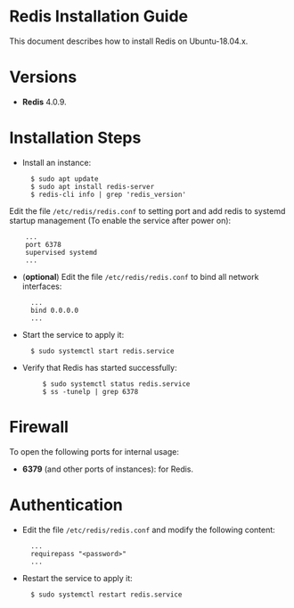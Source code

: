 Redis Installation Guide
========================

This document describes how to install Redis on Ubuntu-18.04.x.

# Versions

- **Redis** 4.0.9.

# Installation Steps

- Install an instance:

        $ sudo apt update
        $ sudo apt install redis-server
        $ redis-cli info | grep 'redis_version'


Edit the file `/etc/redis/redis.conf` to setting port and add redis to systemd startup management (To enable the service after power on):

        ...
        port 6378
        supervised systemd
        ...

- (**optional**) Edit the file `/etc/redis/redis.conf` to bind all network interfaces:

        ...
        bind 0.0.0.0
        ...

- Start the service to apply it:

        $ sudo systemctl start redis.service

- Verify that Redis has started successfully:

	       $ sudo systemctl status redis.service
	       $ ss -tunelp | grep 6378

# Firewall

To open the following ports for internal usage:

- **6379** (and other ports of instances): for Redis.

# Authentication

- Edit the file `/etc/redis/redis.conf` and modify the following content:

        ...
        requirepass "<password>"
        ...

- Restart the service to apply it:

        $ sudo systemctl restart redis.service

